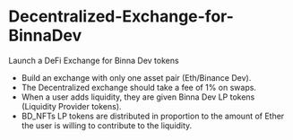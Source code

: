 # Decentralized-Exchange-for-BinnaDev
Launch a DeFi Exchange for Binna Dev tokens

- Build an exchange with only one asset pair (Eth/Binance Dev).
- The Decentralized exchange should take a fee of 1% on swaps.
- When a user adds liquidity, they are given Binna Dev LP tokens (Liquidity Provider tokens).
- BD_NFTs LP tokens are distributed in proportion to the amount of Ether the user is willing to contribute to the liquidity. 